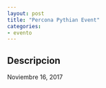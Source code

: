 ```yaml
---
layout: post
title: "Percona Pythian Event" 
categories:
- evento
---
```


## Descripcion

Noviembre 16, 2017